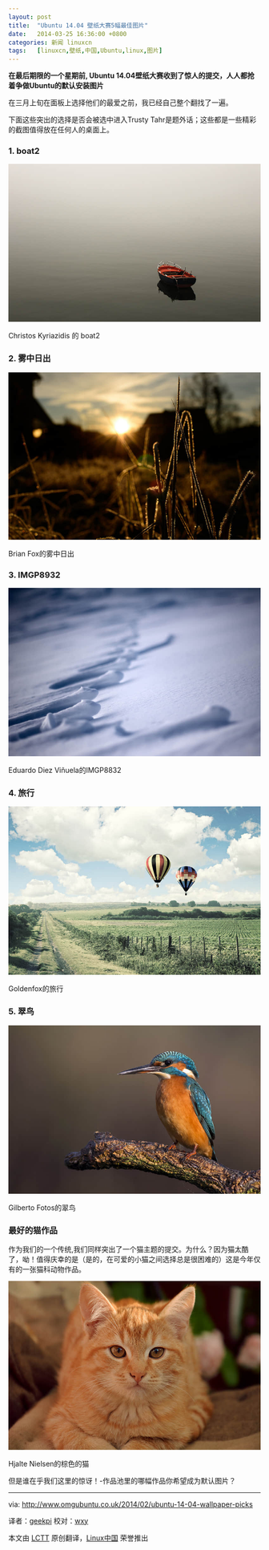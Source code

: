 ```yaml
---
layout: post
title:	"Ubuntu 14.04 壁纸大赛5幅最佳图片"
date:	2014-03-25 16:36:00 +0800 
categories:	新闻 linuxcn 
tags:	[linuxcn,壁纸,中国,Ubuntu,linux,图片]
---
```



**在最后期限的一个星期前, Ubuntu 14.04壁纸大赛收到了惊人的提交，人人都抢着争做Ubuntu的默认安装图片**


在三月上旬在面板上选择他们的最爱之前，我已经自己整个翻找了一遍。


下面这些突出的选择是否会被选中进入Trusty Tahr是题外话；这些都是一些精彩的截图值得放在任何人的桌面上。


### 1. boat2


![](/Asserts/Images/album/201403/25/163605yhdd0q0h27wqmhuh.jpg)


Christos Kyriazidis 的 boat2


### 2. 雾中日出


![](/Asserts/Images/album/201403/25/163607e2z61oeteebsova3.jpg)


Brian Fox的雾中日出


### 3. IMGP8932


![](/Asserts/Images/album/201403/25/163611gimiiaucq2sqletz.jpg)


Eduardo Diez Viñuela的IMGP8832


### 4. 旅行


![](/Asserts/Images/album/201403/25/163613ozd2jt8emf89te9d.jpg)


Goldenfox的旅行


### 5. 翠鸟


![](/Asserts/Images/album/201403/25/163616b6e6f31u7155rn53.jpg)


Gilberto Fotos的翠鸟


### 最好的猫作品


作为我们的一个传统,我们同样突出了一个猫主题的提交。为什么？因为猫太酷了，呦！值得庆幸的是（是的，在可爱的小猫之间选择总是很困难的）这是今年仅有的一张猫科动物作品。


![](/Asserts/Images/album/201403/25/163618ay8gp5d8y8ydp98l.jpg)


Hjalte Nielsen的棕色的猫


但是谁在乎我们这里的惊讶！-作品池里的哪幅作品你希望成为默认图片？




---


via: <http://www.omgubuntu.co.uk/2014/02/ubuntu-14-04-wallpaper-picks>


译者：[geekpi](https://github.com/geekpi) 校对：[wxy](https://github.com/wxy)


本文由 [LCTT](https://github.com/LCTT/TranslateProject) 原创翻译，[Linux中国](http://linux.cn/) 荣誉推出
